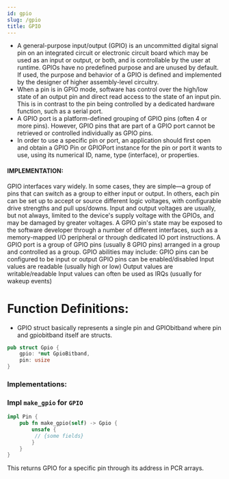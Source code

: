 ```yaml
---
id: gpio
slug: /gpio
title: GPIO
---
```

- A general-purpose input/output (GPIO) is an uncommitted digital signal pin on an   integrated circuit or electronic circuit board which may be used as an input or output, or both, and is controllable by the user at runtime.
GPIOs have no predefined purpose and are unused by default. If used, the purpose and behavior of a GPIO is defined and implemented by the designer of higher assembly-level circuitry.
- When a pin is in GPIO mode, software has control over the high/low state of an output pin and direct read access to the state of an input pin. This is in contrast to the pin being controlled by a dedicated hardware function, such as a serial port.
- A GPIO port is a platform-defined grouping of GPIO pins (often 4 or more pins). However, GPIO pins that are part of a GPIO port cannot be retrieved or controlled individually as GPIO pins.
- In order to use a specific pin or port, an application should first open and obtain a GPIO Pin or GPIOPort instance for the pin or port it wants to use, using its numerical ID, name, type (interface), or properties.

#### IMPLEMENTATION:
GPIO interfaces vary widely. In some cases, they are simple—a group of pins that can switch as a group to either input or output. In others, each pin can be set up to accept or source different logic voltages, with configurable drive strengths and pull ups/downs. Input and output voltages are usually, but not always, limited to the device's supply voltage with the GPIOs, and may be damaged by greater voltages.
A GPIO pin's state may be exposed to the software developer through a number of different interfaces, such as a memory-mapped I/O peripheral or through dedicated IO port instructions. 
A GPIO port is a group of GPIO pins (usually 8 GPIO pins) arranged in a group and controlled as a group.
GPIO abilities may include:
GPIO pins can be configured to be input or output
GPIO pins can be enabled/disabled
Input values are readable (usually high or low)
Output values are writable/readable
Input values can often be used as IRQs (usually for wakeup events)

# Function Definitions:
- GPIO struct basically represents a single pin and GPIObitband where pin and gpiobitband itself are structs.

```rust 
pub struct Gpio {
    gpio: *mut GpioBitband,
    pin: usize
}
```
### Implementations:
### Impl `make_gpio` for `GPIO`

```rust
impl Pin {
    pub fn make_gpio(self) -> Gpio {
        unsafe {
         // {some fields}
        }
    }
}
```
This returns  GPIO for a specific pin through its address in PCR arrays.